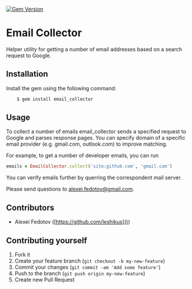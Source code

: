 [![Gem Version](https://badge.fury.io/rb/email_collector.png)](http://badge.fury.io/rb/email_collector)
# Email Collector

Helper utility for getting a number of email addresses based on a search request to Google.

## Installation

Install the gem using the following command:

```sh
    $ gem install email_collector
```

## Usage

To collect a number of emails email_collector sends a specified request to Google and parses response pages. You can specify domain of a specific email provider (e.g. gmail.com, outlook.com) to improve matching.

For example, to get a number of developer emails, you can run

```ruby
emails = EmailCollector.collect('site:github.com', 'gmail.com')
```

You can verify emails further by querring the correspondent mail server.
	
Please send questions to [alexei.fedotov@gmail.com](mailto:alexei.fedotov@gmail.com).

## Contributors

* Alexei Fedotov ([https://github.com/leshikus]())

## Contributing yourself

1. Fork it
2. Create your feature branch (`git checkout -b my-new-feature`)
3. Commit your changes (`git commit -am 'Add some feature'`)
4. Push to the branch (`git push origin my-new-feature`)
5. Create new Pull Request
